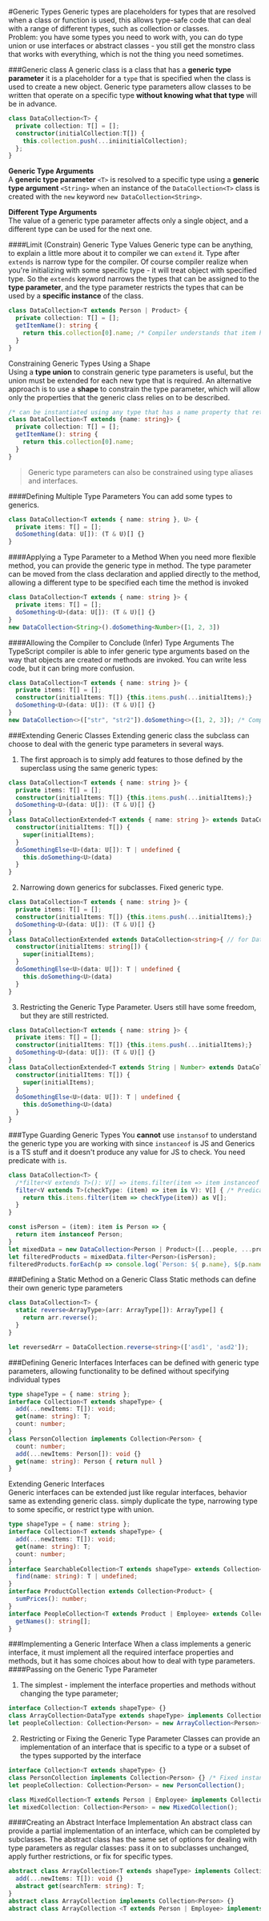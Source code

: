#Generic Types
Generic types are placeholders for types that are resolved when a class or function is used, this allows type-safe code
that can deal with a range of different types, such as collection or classes. \
Problem: you have some types you need to work with, you can do type union or use interfaces or abstract classes - you 
still get the monstro class that works with everything, which is not the thing you need sometimes.

###Generic class
A generic class is a class that has a **generic type parameter** it is a placeholder for a `type` that is specified when
the class is used to create a new object. Generic type parameters allow classes to be written that operate on a specific
type **without knowing what that type** will be in advance.

```typescript
class DataCollection<T> {
  private collection: T[] = [];
  constructor(initialCollection:T[]) {
    this.collection.push(...iniinitialCollection);
  };
}
```

**Generic Type Arguments** \
A **generic type parameter** `<T>` is resolved to a specific type using a **generic type argument** `<String>` when an 
instance of the `DataCollection<T>` class is created with the `new` keyword `new DataCollection<String>`.

**Different Type Arguments** \
The value of a generic type parameter affects only a single object, and a different type can be used for the next one.

####Limit (Constrain) Generic Type Values
Generic type can be anything, to explain a little more about it to compiler we can `extend` it. Type after `extends` is
narrow type for the compiler. Of course compiler realize when you're initializing with some specific type - it will 
treat object with specified type. So the `extends` keyword narrows the types that can be assigned to the **type parameter**,
and the type parameter restricts the types that can be used by a **specific instance** of the class.
```typescript
class DataCollection<T extends Person | Product> {
  private collection: T[] = [];
  getItemName(): string {
    return this.collection[0].name; /* Compiler understands that item has name */
  }
}
```

Constraining Generic Types Using a Shape \
Using a **type union** to constrain generic type parameters is useful, but the union must be extended for each new type 
that is required. An alternative approach is to use a **shape** to constrain the type parameter, which will allow only 
the properties that the generic class relies on to be described.
```typescript
/* can be instantiated using any type that has a name property that returns a string.*/
class DataCollection<T extends {name: string}> { 
  private collection: T[] = [];
  getItemName(): string {
    return this.collection[0].name;
  }
}
```
>Generic type parameters can also be constrained using type aliases and interfaces.

####Defining Multiple Type Parameters
You can add some types to generics.
```typescript
class DataCollection<T extends { name: string }, U> {
  private items: T[] = [];
  doSomething(data: U[]): (T & U)[] {}
}
```

####Applying a Type Parameter to a Method
When you need more flexible method, you can provide the generic type in method. The type parameter can be moved from
the class declaration and applied directly to the method, allowing a different type to be specified each time the method
is invoked
```typescript
class DataCollection<T extends { name: string }> {
  private items: T[] = [];
  doSomething<U>(data: U[]): (T & U)[] {}
}
new DataCollection<String>().doSomething<Number>([1, 2, 3])
```

####Allowing the Compiler to Conclude (Infer) Type Arguments
The TypeScript compiler is able to infer generic type arguments based on the way that objects are created or methods
are invoked. You can write less code, but it can bring more confusion.
```typescript
class DataCollection<T extends { name: string }> {
  private items: T[] = [];
  constructor(initialItems: T[]) {this.items.push(...initialItems);}
  doSomething<U>(data: U[]): (T & U)[] {}
}
new DataCollection<>(["str", "str2"]).doSomething<>([1, 2, 3]); /* Compiler understands that T - string, U - nimber */
```

###Extending Generic Classes
Extending generic class the subclass can choose to deal with the generic type parameters in several ways.
1. The first approach is to simply add features to those defined by the superclass using the same generic types:
```typescript
class DataCollection<T extends { name: string }> {
  private items: T[] = [];
  constructor(initialItems: T[]) {this.items.push(...initialItems);}
  doSomething<U>(data: U[]): (T & U)[] {}
}
class DataCollectionExtended<T extends { name: string }> extends DataCollection<T>{
  constructor(initialItems: T[]) {
    super(initialItems);
  }
  doSomethingElse<U>(data: U[]): T | undefined {
    this.doSomething<U>(data)
  }
}
```

2. Narrowing down generics for subclasses. Fixed generic type.
```typescript
class DataCollection<T extends { name: string }> {
  private items: T[] = [];
  constructor(initialItems: T[]) {this.items.push(...initialItems);}
  doSomething<U>(data: U[]): (T & U)[] {}
}
class DataCollectionExtended extends DataCollection<string>{ // for DataCollectionExtended instances there will be always String.  
  constructor(initialItems: string[]) {
    super(initialItems);
  }
  doSomethingElse<U>(data: U[]): T | undefined {
    this.doSomething<U>(data)
  }
}
```

3. Restricting the Generic Type Parameter. Users still have some freedom, but they are still restricted. 
```typescript
class DataCollection<T extends { name: string }> {
  private items: T[] = [];
  constructor(initialItems: T[]) {this.items.push(...initialItems);}
  doSomething<U>(data: U[]): (T & U)[] {}
}
class DataCollectionExtended<T extends String | Number> extends DataCollection<T>{  
  constructor(initialItems: T[]) {
    super(initialItems);
  }
  doSomethingElse<U>(data: U[]): T | undefined {
    this.doSomething<U>(data)
  }
}
```

###Type Guarding Generic Types
You **cannot** use `instansof` to understand the generic type you are working with since `instanceof` is JS and Generics
is a TS stuff and it doesn't produce any value for JS to check. You need predicate with `is`.
```typescript
class DataCollection<T> {
  /*filter<V extends T>(): V[] => items.filter(item => item instanceof V) as V[];*/ /* ERROR */
  filter<V extends T>(checkType: (item) => item is V): V[] { /* Predicate to ensure the type */
    return this.items.filter(item => checkType(item)) as V[];
  }
}

const isPerson = (item): item is Person => {
  return item instanceof Person;
}
let mixedData = new DataCollection<Person | Product>([...people, ...products]);
let filteredProducts = mixedData.filter<Person>(isPerson);
filteredProducts.forEach(p => console.log(`Person: ${ p.name}, ${p.name}`));
```

###Defining a Static Method on a Generic Class
Static methods can define their own generic type parameters
```typescript
class DataCollection<T> {
  static reverse<ArrayType>(arr: ArrayType[]): ArrayType[] {
    return arr.reverse();
  }
}

let reversedArr = DataCollection.reverse<string>(['asd1', 'asd2']);
```

###Defining Generic Interfaces
Interfaces can be defined with generic type parameters, allowing functionality to be defined without specifying
individual types
```typescript
type shapeType = { name: string };
interface Collection<T extends shapeType> {
  add(...newItems: T[]): void;
  get(name: string): T;
  count: number;
}
class PersonCollection implements Collection<Person> {
  count: number;
  add(...newItems: Person[]): void {}
  get(name: string): Person { return null }
}
```

Extending Generic Interfaces \
Generic interfaces can be extended just like regular interfaces, behavior same as extending generic class.
simply duplicate the type, narrowing type to some specific, or restrict type with union. 
```typescript
type shapeType = { name: string };
interface Collection<T extends shapeType> {
  add(...newItems: T[]): void;
  get(name: string): T;
  count: number;
}
interface SearchableCollection<T extends shapeType> extends Collection<T> {
  find(name: string): T | undefined;
}
interface ProductCollection extends Collection<Product> {
  sumPrices(): number;
}
interface PeopleCollection<T extends Product | Employee> extends Collection<T> {
  getNames(): string[];
}
```

###Implementing a Generic Interface
When a class implements a generic interface, it must implement all the required interface properties and methods, but it
has some choices about how to deal with type parameters.
####Passing on the Generic Type Parameter
1. The simplest - implement the interface properties and methods without changing the type parameter;
```typescript
interface Collection<T extends shapeType> {}
class ArrayCollection<DataType extends shapeType> implements Collection<DataType> {}
let peopleCollection: Collection<Person> = new ArrayCollection<Person>(); /* pay attention that instanse interface typed */
```
2. Restricting or Fixing the Generic Type Parameter
   Classes can provide an implementation of an interface that is specific to a type or a subset of the types supported
   by the interface
```typescript
interface Collection<T extends shapeType> {}
class PersonCollection implements Collection<Person> {} /* Fixed instances to Person type */
let peopleCollection: Collection<Person> = new PersonCollection();

class MixedCollection<T extends Person | Employee> implements Collection<T> {} /* Restriction */
let mixedCollection: Collection<Person> = new MixedCollection();
```

####Creating an Abstract Interface Implementation
An abstract class can provide a partial implementation of an interface, which can be completed by subclasses.
The abstract class has the same set of options for dealing with type parameters as regular classes:
pass it on to subclasses unchanged, apply further restrictions, or fix for specific types.
```typescript
abstract class ArrayCollection<T extends shapeType> implements Collection<T> {
  add(...newItems: T[]): void {}
  abstract get(searchTerm: string): T;
}
abstract class ArrayCollection implements Collection<Person> {}
abstract class ArrayCollection <T extends Person | Employee> implements Collection<T> {}
```

